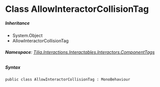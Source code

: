 # Class AllowInteractorCollisionTag

##### Inheritance

* System.Object
* AllowInteractorCollisionTag

###### **Namespace**: [Tilia.Interactions.Interactables.Interactors.ComponentTags]

##### Syntax

```
public class AllowInteractorCollisionTag : MonoBehaviour
```

[Tilia.Interactions.Interactables.Interactors.ComponentTags]: README.md
